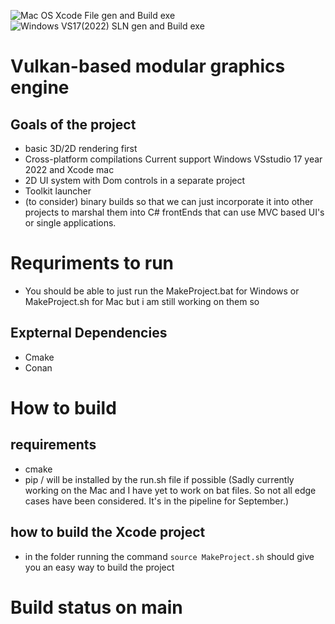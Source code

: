 ![Mac OS Xcode File gen and Build exe](https://github.com/jaibeer72/VulkanGFX/actions/workflows/build_Xcode_Proj.yml/badge.svg?branch=main)
![Windows VS17(2022) SLN gen and Build exe](https://github.com/jaibeer72/VulkanGFX/actions/workflows/build_VS_Solution.yml/badge.svg?branch=main)

# Vulkan-based modular graphics engine

## Goals of the project

- basic 3D/2D rendering first 
- Cross-platform compilations Current support Windows VSstudio 17 year 2022 and Xcode mac 
- 2D UI system with Dom controls in a separate project 
- Toolkit launcher
- (to consider) binary builds so that we can just incorporate it into other projects to marshal them into C# frontEnds that can use MVC based UI's or single applications. 


# Requriments to run 
- You should be able to just run the MakeProject.bat for Windows or MakeProject.sh for Mac but i am still working on them so 
## Expternal Dependencies 
- Cmake 
- Conan 

# How to build 
## requirements 
- cmake 
- pip / will be installed by the run.sh file if possible (Sadly currently working on the Mac and I have yet to work on bat files. So not all edge cases have been considered. It's in the pipeline for September.)  

## how to build the Xcode project 
- in the folder running the command ```source MakeProject.sh``` should give you an easy way to build the project 

# Build status on main
